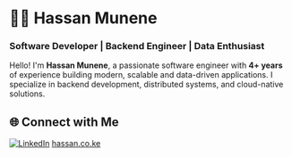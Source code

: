 # 👨‍💻 Hassan Munene  
### **Software Developer | Backend Engineer | Data Enthusiast**  

Hello! I'm **Hassan Munene**, a passionate software engineer with **4+ years** of experience building modern, scalable and data-driven applications. I specialize in backend development, distributed systems, and cloud-native solutions.


## 🌐 **Connect with Me**  
[![LinkedIn](https://img.shields.io/badge/LinkedIn-0077B5?style=flat&logo=linkedin&logoColor=white)](https://www.linkedin.com/in/hassan-munene-41290b237/) 
[hassan.co.ke](https://hassan.co.ke)




